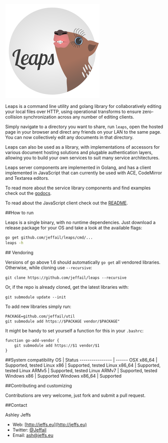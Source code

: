 ![Leaps](leaps_logo.png "Leaps")

Leaps is a command line utility and golang library for collaboratively editing
your local files over HTTP, using operational transforms to ensure
zero-collision synchronization across any number of editing clients.

Simply navigate to a directory you want to share, run `leaps`, open the hosted
page in your browser and direct any friends on your LAN to the same page. You
can now collectively edit any documents in that directory.

Leaps can also be used as a library, with implementations of accessors for
various document hosting solutions and plugable authentication layers, allowing
you to build your own services to suit many service architectures.

Leaps server components are implemented in Golang, and has a client implemented
in JavaScript that can currently be used with ACE, CodeMirror and Textarea
editors.

To read more about the service library components and find examples check out
the [godocs][1].

To read about the JavaScript client check out the [README][2].

##How to run

Leaps is a single binary, with no runtime dependencies. Just download a release
package for your OS and take a look at the available flags:

```bash
go get github.com/jeffail/leaps/cmd/...
leaps -h
```

## Vendoring

Versions of go above 1.6 should automatically `go get` all vendored libraries.
Otherwise, while cloning use `--recursive`:

`git clone https://github.com/jeffail/leaps --recursive`

Or, if the repo is already cloned, get the latest libraries with:

`git submodule update --init`

To add new libraries simply run:

```
PACKAGE=github.com/jeffail/util
git submodule add https://$PACKAGE vendor/$PACKAGE"
```

It might be handy to set yourself a function for this in your `.bashrc`:

```
function go-add-vendor {
    git submodule add https://$1 vendor/$1
}
```

##System compatibility
OS               | Status
---------------- | ------
OSX x86_64       | Supported, tested
Linux x86        | Supported, tested
Linux x86_64     | Supported, tested
Linux ARMv5      | Supported, tested
Linux ARMv7      | Supported, tested
Windows x86      | Supported
Windows x86_64   | Supported

##Contributing and customizing

Contributions are very welcome, just fork and submit a pull request.

##Contact

Ashley Jeffs
* Web: [http://jeffs.eu](http://jeffs.eu)
* Twitter: [@Jeffail](https://twitter.com/Jeffail "@jeffail")
* Email: [ash@jeffs.eu](mailto:ash@jeffs.eu)

[1]: https://godoc.org/github.com/Jeffail/leaps
[2]: client/README.md
